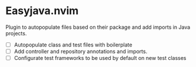 # Easyjava.nvim

Plugin to autopopulate files based on their package and add imports in Java projects.

- [ ] Autopopulate class and test files with boilerplate
- [ ] Add controller and repository annotations and imports.
- [ ] Configurate test frameworks to be used by default on new test classes
